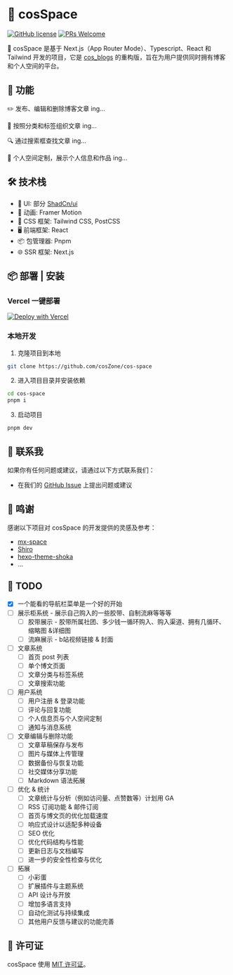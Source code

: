 # 🚀 cosSpace

[![GitHub license](https://img.shields.io/badge/license-MIT-blue.svg)](https://github.com/cosZone/cos-space/blob/master/LICENSE) [![PRs Welcome](https://img.shields.io/badge/PRs-welcome-brightgreen.svg)](https://github.com/cosZone/cos-space/pulls)

🚀 cosSpace 是基于 Next.js（App Router Mode）、Typescript、React 和 Tailwind 开发的项目，它是 [cos_blogs](https://github.com/yusixian/cos_blogs) 的重构版，旨在为用户提供同时拥有博客和个人空间的平台。

## 🎉 功能

✏️ 发布、编辑和删除博客文章 ing...

📁 按照分类和标签组织文章 ing...

🔍 通过搜索框查找文章 ing...

🎨 个人空间定制，展示个人信息和作品 ing...

## 🛠 技术栈

- 🎨 UI: 部分 [ShadCn/ui](https://ui.shadcn.com/)
- 🎥 动画: Framer Motion
- 🎀 CSS 框架: Tailwind CSS, PostCSS
- 🖥 前端框架: React
- 📦 包管理器: Pnpm
- 🌐 SSR 框架: Next.js

## 📦 部署 | 安装

### Vercel 一键部署

[![Deploy with Vercel](https://vercel.com/button)](https://vercel.com/new/clone?repository-url=https%3A%2F%2Fgithub.com%2FcosZone%2Fcos-space&project-name=my-cos-space&repository-name=my-cos-space)

### 本地开发

1. 克隆项目到本地

```bash
git clone https://github.com/cosZone/cos-space
```

2. 进入项目目录并安装依赖

```bash
cd cos-space
pnpm i
```

3. 启动项目

```bash
pnpm dev
```

## 📧 联系我

如果你有任何问题或建议，请通过以下方式联系我们：

- 在我们的 [GitHub Issue](https://github.com/cosZone/cos-space/issues) 上提出问题或建议

## 🙏 鸣谢

感谢以下项目对 cosSpace 的开发提供的灵感及参考：

- [mx-space](https://github.com/mx-space)
- [Shiro](https://github.com/Innei/Shiro)
- [hexo-theme-shoka](https://github.com/amehime/hexo-theme-shoka)
- ...

## 📝 TODO

- [x] 一个能看的导航栏菜单是一个好的开始
- [ ] 展示柜系统 - 展示自己购入的一些胶带、自制流麻等等等
  - [ ] 胶带展示 - 胶带所属社团、多少钱一循环购入、购入渠道、拥有几循环、缩略图 &详细图
  - [ ] 流麻展示 - b站视频链接 & 封面
- [ ] 文章系统
  - [ ] 首页 post 列表
  - [ ] 单个博文页面
  - [ ] 文章分类与标签系统
  - [ ] 文章搜索功能
- [ ] 用户系统
  - [ ] 用户注册 & 登录功能
  - [ ] 评论与回复功能
  - [ ] 个人信息页与个人空间定制
  - [ ] 通知与消息系统
- [ ] 文章编辑与删除功能
  - [ ] 文章草稿保存与发布
  - [ ] 图片与媒体上传管理
  - [ ] 数据备份与恢复功能
  - [ ] 社交媒体分享功能
  - [ ] Markdown 语法拓展
- [ ] 优化 & 统计
  - [ ] 文章统计与分析（例如访问量、点赞数等）计划用 GA
  - [ ] RSS 订阅功能 & 邮件订阅
  - [ ] 首页与博文页的优化加载速度
  - [ ] 响应式设计以适配多种设备
  - [ ] SEO 优化
  - [ ] 优化代码结构与性能
  - [ ] 更新日志与文档编写
  - [ ] 进一步的安全性检查与优化
- [ ] 拓展
  - [ ] 小彩蛋
  - [ ] 扩展插件与主题系统
  - [ ] API 设计与开放
  - [ ] 增加多语言支持
  - [ ] 自动化测试与持续集成
  - [ ] 其他用户反馈与建议的功能完善

## 📝 许可证

cosSpace 使用 [MIT 许可证](./LICENSE)。
